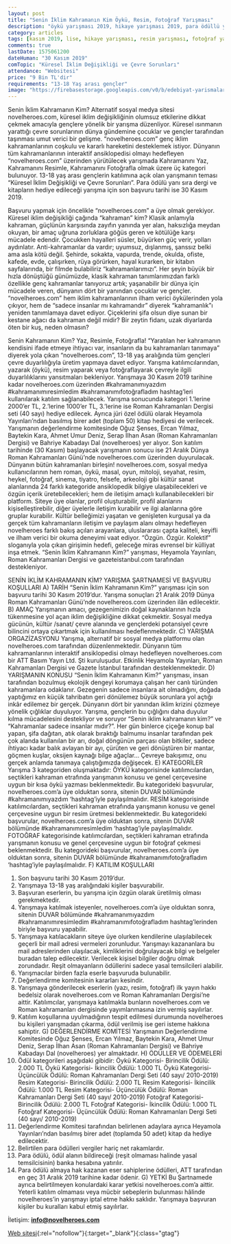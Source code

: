 ```yaml
---
layout: post
title: "Senin İklim Kahramanın Kim Öykü, Resim, Fotoğraf Yarışması"
description: "öykü yarışması 2019, hikaye yarışması 2019, para ödüllü yarışmalar 2019"
category: articles
tags: [kasım 2019, lise, hikaye yarışması, resim yarışması, fotoğraf yarışması]
comments: true
lastDate: 1575061200
dateHuman: "30 Kasım 2019"
comTopic: "Küresel İklim Değişikliği ve Çevre Sorunları"
attendance: "Websitesi"
price: "9 Bin TL'dir"
requirements: "13-18 Yaş arası gençler"
image: "https://firebasestorage.googleapis.com/v0/b/edebiyat-yarismalari.appspot.com/o/senin-iklim-kahramanin-kim-oyku-fotograf-resim-yarismasi.jpg?alt=media&token=85aa0097-4f73-4a2c-8831-eac10773c7e7"
---
```


Senin İklim Kahramanın Kim?
Alternatif sosyal medya sitesi novelheroes.com, küresel iklim değişikliğinin olumsuz etkilerine dikkat çekmek amacıyla gençlere yönelik bir yarışma düzenliyor.
Küresel ısınmanın yarattığı çevre sorunlarının dünya gündemine çocuklar ve gençler tarafından taşınması umut verici bir gelişme. “novelheroes.com” genç iklim kahramanlarının coşkulu ve kararlı hareketini desteklemek istiyor. Dünyanın tüm kahramanlarının interaktif ansiklopedisi olmayı hedefleyen “novelheroes.com” üzerinden yürütülecek yarışmada Kahramanını Yaz, Kahramanını Resimle, Kahramanını Fotoğrafla olmak üzere üç kategori bulunuyor.
13-18 yaş arası gençlerin katılımına açık olan yarışmanın teması “Küresel İklim Değişikliği ve Çevre Sorunları”. 
Para ödülü yanı sıra dergi ve kitapların hediye edileceği yarışma için son başvuru tarihi ise 30 Kasım 2019. 

Başvuru yapmak için öncelikle “novelheroes.com” a üye olmak gerekiyor.
Küresel iklim değişikliği çağında “kahraman” kim?
Klasik anlamıyla kahraman, güçlünün karşısında zayıfın yanında yer alan, haksızlığa meydan okuyan, bir amaç uğruna zorluklara göğüs geren ve kötülüğe karşı mücadele edendir. Çocukken hayalleri süsler, büyürken güç verir, yolları aydınlatır. Anti-kahramanlar da vardır; uyumsuz, dışlanmış, şanssız belki ama asla kötü değil. Şehirde, sokakta, vapurda, trende, okulda, ofiste, kafede, evde, çalışırken, rüya görürken, hayal kurarken, bir kitabın sayfalarında, bir filmde bulabiliriz “kahramanlarımızı”.
Her şeyin büyük bir hızla dönüştüğü günümüzde, klasik kahraman tanımlarımızdan farklı özellikle genç kahramanlar tanıyoruz artık; yaşanabilir bir dünya için mücadele veren, dünyanın dört bir yanından çocuklar ve gençler. “novelheroes.com” hem iklim kahramanlarının ilham verici öykülerinden yola çıkıyor, hem de “sadece insanlar mı kahramandır” diyerek “kahramanlık”ı yeniden tanımlamaya davet ediyor. Çiçeklerini şifa olsun diye sunan bir kestane ağacı da kahraman değil midir? Bir zeytin fidanı, uzak diyarlarda öten bir kuş, neden olmasın?

Senin Kahramanın Kim? Yaz, Resimle, Fotoğrafla!
“Yaratılan her kahramanın kendisini ifade etmeye ihtiyacı var, insanların da bu kahramanları tanımaya” diyerek yola çıkan “novelheroes.com”, 13-18 yaş aralığında tüm gençleri çevre duyarlılığıyla üretim yapmaya davet ediyor. Yarışma katılımcılarından, yazarak (öykü), resim yaparak veya fotoğraflayarak çevreyle ilgili duyarlılıklarını yansıtmaları bekleniyor. 
Yarışmaya 30 Kasım 2019 tarihine kadar novelheroes.com üzerinden #kahramanımıyazdım #kahramanımıresimledim #kahramanımıfotoğrafladım hashtag’leri
kullanılarak katılım sağlanabilecek.
Yarışma sonucunda kategori 1.’lerine 2000’er TL, 2.’lerine 1000’er TL, 3.’lerine ise Roman Kahramanları Dergisi seti (40 sayı) hediye edilecek. Ayrıca jüri özel ödülü olarak Heyamola Yayınları’ndan basılmış birer adet (toplam 50) kitap hediyesi de verilecek. Yarışmanın değerlendirme komitesinde Oğuz Şenses, Ercan Yılmaz, Baytekin Kara, Ahmet Umur Deniz, Serap İlhan Asan (Roman Kahramanları Dergisi) ve Bahriye Kabadayı Dal (novelheroes) yer alıyor. Son katılım tarihinde (30 Kasım) başlayacak yarışmanın sonucu ise 21 Aralık Dünya Roman Kahramanları Günü’nde novelheroes.com üzerinden duyurulacak.
Dünyanın bütün kahramanları birleşin!
novelheroes.com, sosyal medya kullanıcılarının hem roman, öykü, masal, oyun, mitoloji, seyahat, resim, heykel, fotoğraf, sinema, tiyatro, felsefe, arkeoloji gibi kültür sanat alanlarında 24 farklı kategoride ansiklopedik bilgiye ulaşabilecekleri ve özgün içerik üretebilecekleri; hem de iletişim amaçlı kullanabilecekleri bir platform. Siteye üye olanlar, profil oluşturabilir, profil alanlarını kişiselleştirebilir, diğer üyelerle iletişim kurabilir ve ilgi
alanlarına göre gruplar kurabilir. Kültür belleğimizi yaşatan ve genişleten kurgusal ya da gerçek tüm kahramanların iletişim ve paylaşım alanı olmayı hedefleyen novelheroes farklı bakış açıları arayanlara, uluslararası çapta kaliteli, keyifli ve ilham verici bir okuma deneyimi vaat ediyor. “Özgün.
Özgür. Kolektif” sloganıyla yola çıkan girişimin hedefi, geleceğe miras evrensel bir külliyat inşa etmek.
“Senin İklim Kahramanın Kim?” yarışması, Heyamola Yayınları, Roman Kahramanları Dergisi ve gazeteistanbul.com tarafından destekleniyor.

SENİN İKLİM KAHRAMANIN KİM?
YARIŞMA ŞARTNAMESİ VE BAŞVURU KOŞULLARI
A) TARİH
“Senin İklim Kahramanın Kim?” yarışması için son başvuru tarihi 30 Kasım 2019’dur.
Yarışma sonuçları 21 Aralık 2019 Dünya Roman Kahramanları Günü’nde novelhereos.com
üzerinden ilân edilecektir.
B) AMAÇ
Yarışmanın amacı, gezegenimizin doğal kaynaklarının hızla tükenmesine yol açan iklim
değişikliğine dikkat çekmektir. Sosyal medya gücünün, kültür /sanat/ çevre alanında ve
gençlerdeki potansiyel çevre bilincini ortaya çıkartmak için kullanılması hedeflenmektedir.
C) YARIŞMA ORGAZİZASYONU
Yarışma, alternatif bir sosyal medya platformu olan novelheroes.com tarafından
düzenlenmektedir. Dünyanın tüm kahramanlarının interaktif ansiklopedisi olmayı 
hedefleyen novelheroes.com bir ATT Basım Yayın Ltd. Şti kuruluşudur. Etkinlik Heyamola
Yayınları, Roman Kahramanları Dergisi ve Gazete İstanbul tarafından desteklenmektedir.
D) YARIŞMANIN KONUSU
“Senin İklim Kahramanın Kim?” yarışması, insan tarafından bozulmuş ekolojik dengeyi
korumaya çalışan her canlı türünden kahramanlara odaklanır. Gezegenin sadece insanlara
ait olmadığını, doğada yaptığımız en küçük tahribatın geri dönülemez büyük sorunlara yol
açtığı inkâr edilemez bir gerçek. Dünyanın dört bir yanından iklim krizini çözmeye yönelik
çığlıklar duyuluyor. Yarışma, gençlerin bu çığlığını daha duyulur kılma mücadelesini
destekliyor ve soruyor “Senin iklim kahramanın kim?” ve “Kahramanlar sadece insanlar
mıdır?”. Her gün binlerce çiçeğe konup bal yapan, şifa dağıtan, atık olarak bıraktığı balmumu
insanlar tarafından pek çok alanda kullanılan bir arı, doğal döngünün parçası olan bitkiler,
sadece ihtiyacı kadar balık avlayan bir ayı, çürüten ve geri dönüştüren bir mantar, göçmen
kuşlar, oksijen kaynağı bilge ağaçlar… Çevreye bakışımız, onu gerçek anlamda tanımaya
çalıştığımızda değişecek.
E) KATEGORİLER
Yarışma 3 kategoriden oluşmaktadır:
ÖYKÜ kategorisinde katılımcılardan, seçtikleri kahraman etrafında yarışmanın konusu ve
genel çerçevesine uygun bir kısa öykü yazması beklenmektedir. Bu kategorideki başvurular,
novelheroes.com’a üye olduktan sonra, sitenin DUVAR bölümünde #kahramanımıyazdım
‘hashtag’iyle paylaşılmalıdır.
RESİM kategorisinde katılımcılardan, seçtikleri kahraman etrafında yarışmanın konusu ve
genel çerçevesine uygun bir resim üretmesi beklenmektedir. Bu kategorideki başvurular,
novelheroes.com’a üye olduktan sonra, sitenin DUVAR bölümünde
#kahramanımıresimledim ‘hashtag’iyle paylaşılmalıdır.
FOTOĞRAF kategorisinde katılımcılardan, seçtikleri kahraman etrafında yarışmanın konusu
ve genel çerçevesine uygun bir fotoğraf çekmesi beklenmektedir. Bu kategorideki başvurular,
novelheroes.com’a üye olduktan sonra, sitenin DUVAR bölümünde
#kahramanımıfotoğrafladım ‘hashtag’iyle paylaşılmalıdır.
F) KATILIM KOŞULLARI
1. Son başvuru tarihi 30 Kasım 2019’dur.
2. Yarışmaya 13-18 yaş aralığındaki kişiler başvurabilir.
3. Başvuran eserlerin, bu yarışma için özgün olarak üretilmiş olması gerekmektedir.
4. Yarışmaya katılmak isteyenler, novelheroes.com’a üye olduktan sonra, sitenin DUVAR
bölümünde #kahramanımıyazdım #kahramanımıresimledim #kahramanımıfotoğrafladım
hashtag’lerinden biriyle başvuru yapabilir.
5. Yarışmaya katılacakların siteye üye olurken kendilerine ulaşılabilecek geçerli bir mail
adresi vermeleri zorunludur. Yarışmayı kazananlara bu mail adreslerinden ulaşılacak,
kimliklerini doğrulayacak bilgi ve belgeler buradan talep edilecektir. Verilecek kişisel
bilgiler doğru olmak zorundadır. Reşit olmayanların ödüllerini sadece yasal temsilcileri
alabilir.
6. Yarışmacılar birden fazla eserle başvuruda bulunabilir.
7. Değerlendirme komitesinin kararları kesindir.
8. Yarışmaya gönderilecek eserlerin (yazı, resim, fotoğraf) ilk yayın hakkı bedelsiz olarak
novelheroes.com ve Roman Kahramanları Dergisi’ne aittir. Katılımcılar, yarışmaya
katılmakla bunların novelheroes.com ve Roman kahramanları dergisinde yayımlanmasına
izin vermiş sayılırlar.
9. Katılım koşullarına uyulmadığının tespit edilmesi durumunda novelheroes bu kişileri
yarışmadan çıkarma, ödül verilmiş ise geri isteme hakkına sahiptir.
G) DEĞERLENDİRME KOMİTESİ
Yarışmanın Değerlendirme Komitesinde Oğuz Şenses, Ercan Yılmaz, Baytekin Kara, Ahmet
Umur Deniz, Serap İlhan Asan (Roman Kahramanları Dergisi) ve Bahriye Kabadayı Dal
(novelheroes) yer almaktadır.
H) ÖDÜLLER VE ÖDEMELERİ
1. Ödül kategorileri aşağıdaki gibidir:
Öykü Kategorisi- Birincilik Ödülü: 2.000 TL
Öykü Kategorisi- İkincilik Ödülü: 1.000 TL
Öykü Kategorisi- Üçüncülük Ödülü: Roman Kahramanları Dergi Seti (40 sayı/ 2010-2019)
Resim Kategorisi- Birincilik Ödülü: 2.000 TL
Resim Kategorisi- İkincilik Ödülü: 1.000 TL
Resim Kategorisi- Üçüncülük Ödülü: Roman Kahramanları Dergi Seti (40 sayı/ 2010-2019)
Fotoğraf Kategorisi- Birincilik Ödülü: 2.000 TL
Fotoğraf Kategorisi- İkincilik Ödülü: 1.000 TL
Fotoğraf Kategorisi- Üçüncülük Ödülü: Roman Kahramanları Dergi Seti (40 sayı/ 2010-2019)
2. Değerlendirme Komitesi tarafından belirlenen adaylara ayrıca Heyamola Yayınları’ndan
basılmış birer adet (toplamda 50 adet) kitap da hediye edilecektir.
3. Belirtilen para ödülleri vergiler hariç net rakamlardır.
4. Para ödülü, ödül alanın bildireceği (reşit olmaması halinde yasal temsilcisinin) banka
hesabına yatırılır.
5. Para ödülü almaya hak kazanan eser sahiplerine ödülleri, ATT tarafından en geç 31 Aralık
2019 tarihine kadar ödenir.
G) YETKİ
Bu Şartnamede ayrıca belirtilmeyen konulardaki karar yetkisi novelheroes.com’a aittir.
Yeterli katılım olmaması veya mücbir sebeplerin bulunması hâlinde novelheroes’in
yarışmayı iptal etme hakkı saklıdır. Yarışmaya başvuran kişiler bu kuralları kabul etmiş
sayılırlar. 

İletişim: **info@novelheroes.com**

[Web sitesi](http://www.novelheroes.com?utm_source=edebiyatyarismalari.com&utm_medium=affiliate&utm_campaign=cpc){:rel="nofollow"}{:target="_blank"}{:class="gtag"}
